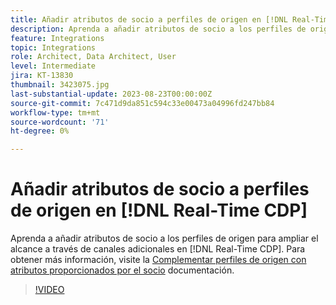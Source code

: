```yaml
---
title: Añadir atributos de socio a perfiles de origen en [!DNL Real-Time CDP]
description: Aprenda a añadir atributos de socio a los perfiles de origen para ampliar el alcance a través de canales adicionales en [!DNL Real-Time CDP].
feature: Integrations
topic: Integrations
role: Architect, Data Architect, User
level: Intermediate
jira: KT-13830
thumbnail: 3423075.jpg
last-substantial-update: 2023-08-23T00:00:00Z
source-git-commit: 7c471d9da851c594c33e00473a04996fd247bb84
workflow-type: tm+mt
source-wordcount: '71'
ht-degree: 0%

---
```


# Añadir atributos de socio a perfiles de origen en [!DNL Real-Time CDP]

Aprenda a añadir atributos de socio a los perfiles de origen para ampliar el alcance a través de canales adicionales en [!DNL Real-Time CDP]. Para obtener más información, visite la [Complementar perfiles de origen con atributos proporcionados por el socio](https://experienceleague.adobe.com/docs/experience-platform/rtcdp/use-cases/partner-data/supplement-first-party-profiles.html) documentación.

>[!VIDEO](https://video.tv.adobe.com/v/3423075/?learn=on)

